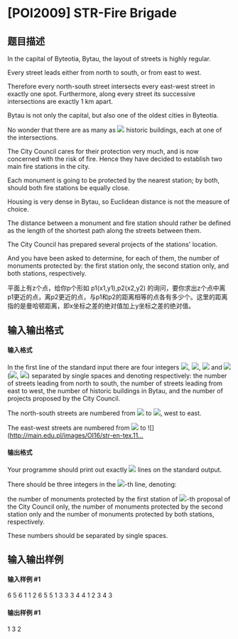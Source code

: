 
# [POI2009] STR-Fire Brigade
## 题目描述
In the capital of Byteotia, Bytau, the layout of streets is highly regular.

Every street leads either from north to south, or from east to west.

Therefore every north-south street intersects every east-west street    in exactly one spot. Furthermore, along every street its successive intersections    are exactly 1 km apart.

Bytau is not only the capital, but also one of the oldest cities in Byteotia.

No wonder that there are as many as ![](http://main.edu.pl/images/OI16/str-en-tex.1.png) historic buildings, each at one of the    intersections.

The City Council cares for their protection very much, and is now concerned    with the risk of fire. Hence they have decided to establish two main fire stations    in the city.

Each monument is going to be protected by the nearest station; by both,    should both fire stations be equally close.

Housing is very dense in Bytau, so Euclidean distance is not the measure of choice.

The distance between a monument and fire station should rather be defined as the    length of the shortest path along the streets between them.

The City Council has prepared several projects of the stations' location.

And you have been asked to determine, for each of them, the number of monuments    protected by: the first station only, the second station only, and both stations,    respectively.

平面上有z个点，给你p个形如 p1(x1,y1),p2(x2,y2) 的询问，要你求出z个点中离p1更近的点，离p2更近的点，与p1和p2的距离相等的点各有多少个。这里的距离指的是曼哈顿距离，即x坐标之差的绝对值加上y坐标之差的绝对值。

## 输入输出格式
#### 输入格式

In the first line of the standard input there are four integers ![](http://main.edu.pl/images/OI16/str-en-tex.2.png), ![](http://main.edu.pl/images/OI16/str-en-tex.3.png), ![](http://main.edu.pl/images/OI16/str-en-tex.4.png) and ![](http://main.edu.pl/images/OI16/str-en-tex.5.png)      (![](http://main.edu.pl/images/OI16/str-en-tex.6.png), ![](http://main.edu.pl/images/OI16/str-en-tex.7.png))      separated by single spaces and denoting respectively: the number of streets      leading from north to south, the number of streets leading from east to west,      the number of historic buildings in Bytau, and the number of projects proposed by      the City Council.

The north-south streets are numbered from ![](http://main.edu.pl/images/OI16/str-en-tex.8.png) to ![](http://main.edu.pl/images/OI16/str-en-tex.9.png), west to east.

The east-west streets are numbered from ![](http://main.edu.pl/images/OI16/str-en-tex.10.png) to ![](http://main.edu.pl/images/OI16/str-en-tex.11…

#### 输出格式

Your programme should print out exactly ![](http://main.edu.pl/images/OI16/str-en-tex.33.png) lines on the standard output.

There should be three integers in the ![](http://main.edu.pl/images/OI16/str-en-tex.34.png)-th line, denoting:

the number of monuments protected by the first station of ![](http://main.edu.pl/images/OI16/str-en-tex.35.png)-th proposal      of the City Council only, the number of monuments protected by the second      station only and the number of monuments protected by both stations,      respectively.

These numbers should be separated by single spaces.

## 输入输出样例
#### 输入样例 #1
6 5 6 1
1 2
6 5
5 1
3 3
3 4
4 1
2 3 4 3

#### 输出样例 #1
1 3 2

 